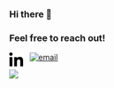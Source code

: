 ### Hi there 👋

<!--
**Tinux-18/Tinux-18** is a ✨ _special_ ✨ repository because its `README.md` (this file) appears on your GitHub profile.

Here are some ideas to get you started:

- 🔭 I’m currently working on ...
- 🌱 I’m currently learning ...
- 👯 I’m looking to collaborate on ...
- 🤔 I’m looking for help with ...
- 💬 Ask me about ...
- 📫 How to reach me: ...
- 😄 Pronouns: ...
- ⚡ Fun fact: ...
-->

### Feel free to reach out!

[<img align="left" alt="linkedin" width="25px" src="assets/linkedin.png" />](https://www.linkedin.com/in/a-arias/)&nbsp;&nbsp;&nbsp;[<img alt="email" width="29px" src="assets/gmail.png" />](mailto:andrea@spiced-academy.com)

![](https://komarev.com/ghpvc/?username=Tinux-18&color=blue&style=plastic&label=👀)
